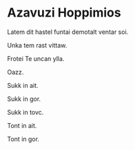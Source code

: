 # Azavuzi Hoppimios

Latem dit hastel funtai demotalt ventar soi.

Unka tem rast vittaw.

Frotei Te uncan ylla.


Oazz.


Sukk in ait.

Sukk in gor.

Sukk in tovc.


Tont in ait.

Tont in gor.
